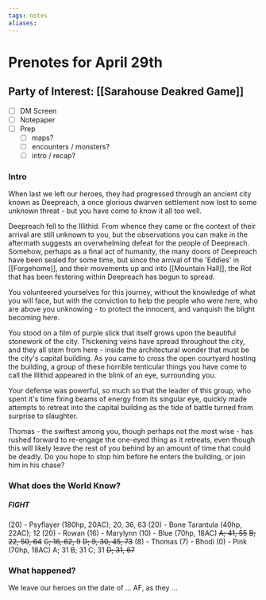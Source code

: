 ```yaml
---
tags: notes
aliases:
---
```


# Prenotes for April 29th
## Party of Interest: [[Sarahouse Deakred Game]]
- [ ] DM Screen
- [ ] Notepaper
- [ ] Prep
	- [ ] maps?
	- [ ] encounters / monsters?
	- [ ] intro / recap?

### Intro

When last we left our heroes, they had progressed through an ancient city known as Deepreach, a once glorious dwarven settlement now lost to some unknown threat - but you have come to know it all too well. 

Deepreach fell to the Illithid. From whence they came or the context of their arrival are still unknown to you, but the observations you can make in the aftermath suggests an overwhelming defeat for the people of Deepreach. Somehow, perhaps as a final act of humanity, the many doors of Deepreach have been sealed for some time, but since the arrival of the 'Eddies' in [[Forgehome]], and their movements up and into [[Mountain Hall]], the Rot that has been festering within Deepreach has begun to spread.

You volunteered yourselves for this journey, without the knowledge of what you will face, but with the conviction to help the people who were here, who are above you unknowing - to protect the innocent, and vanquish the blight becoming here.

You stood on a film of purple slick that itself grows upon the beautiful stonework of the city. Thickening veins have spread throughout the city, and they all stem from here - inside the architectural wonder that must be the city's capital building. As you came to cross the open courtyard hosting the building, a group of these horrible tenticular things you have come to call the Illithid appeared in the blink of an eye, surrounding you.

Your defense was powerful, so much so that the leader of this group, who spent it's time firing beams of energy from its singular eye, quickly made attempts to retreat into the capital building as the tide of battle turned from surprise to slaughter. 

Thomas - the swiftest among you, though perhaps not the most wise - has rushed forward to re-engage the one-eyed thing as it retreats, even though this will likely leave the rest of you behind by an amount of time that could be deadly. Do you hope to stop him before he enters the building, or join him in his chase?

### What does the World Know?
##### FIGHT
(20) - Psyflayer (180hp, 20AC); 20, 36, 63
(20) - Bone Tarantula (40hp, 22AC); 12
(20) - Rowan
(16) - Marylynn
(10) - Blue (70hp, 18AC)
	~~A; 41, 55~~
	~~B; 22, 50, 64~~
	~~C; 16, 62, 9~~
	~~D; 9, 30, 45, 73~~
(8) - Thomas
(7) - Bhodi
(0) - Pink (70hp, 18AC)
	A; 31
	B; 31
	C; 31
	~~D; 31, 67~~

### What happened?


We leave our heroes on the date of ... AF, as they ...